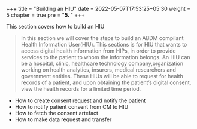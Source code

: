 +++
title = "Building an HIU"
date = 2022-05-07T17:53:25+05:30
weight = 5
chapter = true
pre = "<b>5. </b>"
+++

This section covers how to build an HIU


>In this section we will cover the steps to build an ABDM compilant Health Information User(HIU). This sections is for HIU that wants to access digital health
information from HIPs, in order to provide services to the patient to whom the information belongs. An HIU can be a hospital, clinic, healthcare technology
company,organization working on health analytics, insurers, medical researchers and government entities. These HIUs will be able to request for health records of a 
patient, and upon obtaining the patient’s digital consent, view the health records for a limited time period.


- How to create consent request and notify the patient
- How to notify patient consent from CM to HIU
- How to fetch the consent artefact
- How to make data request and transfer
